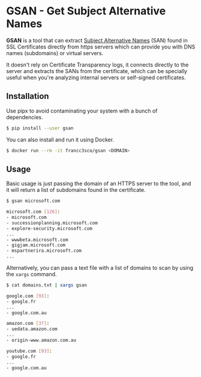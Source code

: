 # GSAN - Get Subject Alternative Names

**GSAN** is a tool that can extract [Subject Alternative Names](https://en.wikipedia.org/wiki/Subject_Alternative_Name) (SAN) found in SSL Certificates directly from https servers which can provide you with DNS names (subdomains) or virtual servers.

It doesn't rely on Certificate Transparency logs, it connects directly to the server and extracts the SANs from the certificate, which can be specially useful when you're analyzing internal servers or self-signed certificates.

## Installation

Use pipx to avoid contaminating your system with a bunch of dependencies.
```bash
$ pip install --user gsan
```

You can also install and run it using Docker.
```bash
$ docker run --rm -it francc3sco/gsan <DOMAIN>
```

## Usage

Basic usage is just passing the domain of an HTTPS server to the tool, and it will return a list of subdomains found in the certificate.
```bash
$ gsan microsoft.com

microsoft.com [126]:
- microsoft.com
- successionplanning.microsoft.com
- explore-security.microsoft.com
...
- wwwbeta.microsoft.com
- gigjam.microsoft.com
- mspartnerira.microsoft.com
...
```

Alternatively, you can pass a text file with a list of domains to scan by using the `xargs` command.
```bash
$ cat domains.txt | xargs gsan

google.com [93]:
- google.fr
...
- google.com.au

amazon.com [37]:
- uedata.amazon.com
...
- origin-www.amazon.com.au

youtube.com [93]:
- google.fr
...
- google.com.au
```
